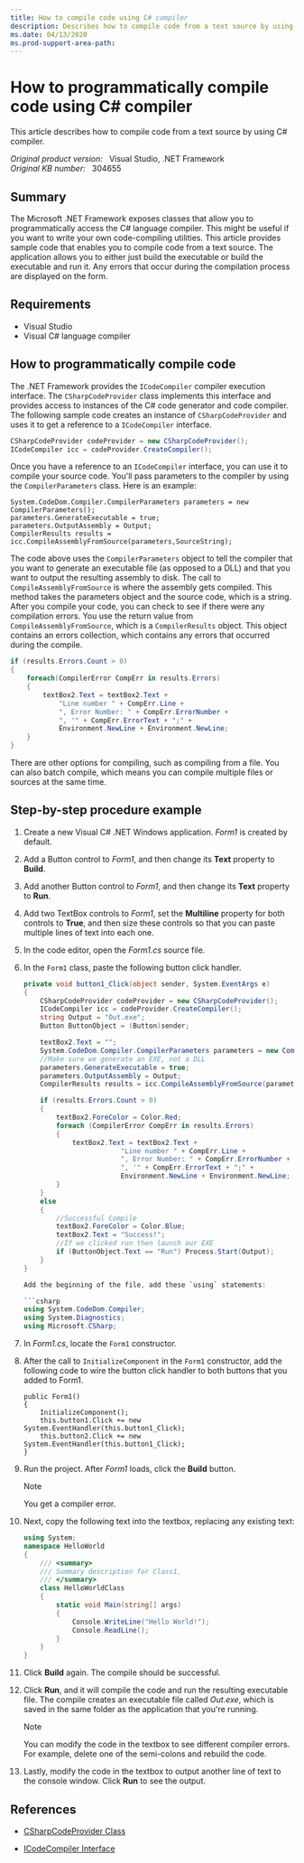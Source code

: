 ```yaml
---
title: How to compile code using C# compiler
description: Describes how to compile code from a text source by using C# compiler.
ms.date: 04/13/2020
ms.prod-support-area-path: 
---
```

# How to programmatically compile code using C# compiler

This article describes how to compile code from a text source by using C# compiler.

_Original product version:_ &nbsp; Visual Studio, .NET Framework  
_Original KB number:_ &nbsp; 304655

## Summary

The Microsoft .NET Framework exposes classes that allow you to programmatically access the C# language compiler. This might be useful if you want to write your own code-compiling utilities. This article provides sample code that enables you to compile code from a text source. The application allows you to either just build the executable or build the executable and run it. Any errors that occur during the compilation process are displayed on the form.

## Requirements

- Visual Studio
- Visual C# language compiler

## How to programmatically compile code

The .NET Framework provides the `ICodeCompiler` compiler execution interface. The `CSharpCodeProvider` class implements this interface and provides access to instances of the C# code generator and code compiler. The following sample code creates an instance of `CSharpCodeProvider` and uses it to get a reference to a `ICodeCompiler` interface.

```csharp
CSharpCodeProvider codeProvider = new CSharpCodeProvider();
ICodeCompiler icc = codeProvider.CreateCompiler();
```

Once you have a reference to an `ICodeCompiler` interface, you can use it to compile your source code. You'll pass parameters to the compiler by using the `CompilerParameters` class. Here is an example:

```Csharp
System.CodeDom.Compiler.CompilerParameters parameters = new CompilerParameters();
parameters.GenerateExecutable = true;
parameters.OutputAssembly = Output;
CompilerResults results = icc.CompileAssemblyFromSource(parameters,SourceString);
```

The code above uses the `CompilerParameters` object to tell the compiler that you want to generate an executable file (as opposed to a DLL) and that you want to output the resulting assembly to disk. The call to `CompileAssemblyFromSource` is where the assembly gets compiled. This method takes the parameters object and the source code, which is a string. After you compile your code, you can check to see if there were any compilation errors. You use the return value from `CompileAssemblyFromSource`, which is a `CompilerResults` object. This object contains an errors collection, which contains any errors that occurred during the compile.

```csharp
if (results.Errors.Count > 0)
{
    foreach(CompilerError CompErr in results.Errors)
    {
        textBox2.Text = textBox2.Text +
            "Line number " + CompErr.Line +
            ", Error Number: " + CompErr.ErrorNumber +
            ", '" + CompErr.ErrorText + ";" +
            Environment.NewLine + Environment.NewLine;
    }
}
```

There are other options for compiling, such as compiling from a file. You can also batch compile, which means you can compile multiple files or sources at the same time.

## Step-by-step procedure example

1. Create a new Visual C# .NET Windows application. *Form1* is created by default.
2. Add a Button control to *Form1*, and then change its **Text** property to **Build**.
3. Add another Button control to *Form1*, and then change its **Text** property to **Run**.
4. Add two TextBox controls to *Form1*, set the **Multiline** property for both controls to **True**, and then size these controls so that you can paste multiple lines of text into each one.
5. In the code editor, open the *Form1.cs* source file.
6. In the `Form1` class, paste the following button click handler.

    ```csharp
    private void button1_Click(object sender, System.EventArgs e)
    {
        CSharpCodeProvider codeProvider = new CSharpCodeProvider();
        ICodeCompiler icc = codeProvider.CreateCompiler();
        string Output = "Out.exe";
        Button ButtonObject = (Button)sender;

        textBox2.Text = "";
        System.CodeDom.Compiler.CompilerParameters parameters = new CompilerParameters();
        //Make sure we generate an EXE, not a DLL
        parameters.GenerateExecutable = true;
        parameters.OutputAssembly = Output;
        CompilerResults results = icc.CompileAssemblyFromSource(parameters, textBox1.Text);

        if (results.Errors.Count > 0)
        {
            textBox2.ForeColor = Color.Red;
            foreach (CompilerError CompErr in results.Errors)
            {
                textBox2.Text = textBox2.Text +
                            "Line number " + CompErr.Line +
                            ", Error Number: " + CompErr.ErrorNumber +
                            ", '" + CompErr.ErrorText + ";" +
                            Environment.NewLine + Environment.NewLine;
            }
        }
        else
        {
            //Successful Compile
            textBox2.ForeColor = Color.Blue;
            textBox2.Text = "Success!";
            //If we clicked run then launch our EXE
            if (ButtonObject.Text == "Run") Process.Start(Output);
        }
    }

    Add the beginning of the file, add these `using` statements:

    ```csharp
    using System.CodeDom.Compiler;
    using System.Diagnostics;
    using Microsoft.CSharp;
    ```

7. In *Form1.cs*, locate the `Form1` constructor.
8. After the call to `InitializeComponent` in the `Form1` constructor, add the following code to wire the button click handler to both buttons that you added to Form1.

    ```Csharp
    public Form1()
    {
        InitializeComponent();
        this.button1.Click += new System.EventHandler(this.button1_Click);
        this.button2.Click += new System.EventHandler(this.button1_Click);
    }
    ```

9. Run the project. After *Form1* loads, click the **Build** button.

    > [!NOTE]
    > You get a compiler error.

10. Next, copy the following text into the textbox, replacing any existing text:

    ```csharp
    using System;
    namespace HelloWorld
    {
        /// <summary>
        /// Summary description for Class1.
        /// </summary>
        class HelloWorldClass
        {
            static void Main(string[] args)
            {
                Console.WriteLine("Hello World!");
                Console.ReadLine();
            }
        }
    }
    ```

11. Click **Build** again. The compile should be successful.
12. Click **Run**, and it will compile the code and run the resulting executable file. The compile creates an executable file called *Out.exe*, which is saved in the same folder as the application that you're running.

    > [!NOTE]
    > You can modify the code in the textbox to see different compiler errors. For example, delete one of the semi-colons and rebuild the code.

13. Lastly, modify the code in the textbox to output another line of text to the console window. Click **Run** to see the output.

## References

- [CSharpCodeProvider Class](/dotnet/api/microsoft.csharp.csharpcodeprovider)

- [ICodeCompiler Interface](/dotnet/api/system.codedom.compiler.icodecompiler)
